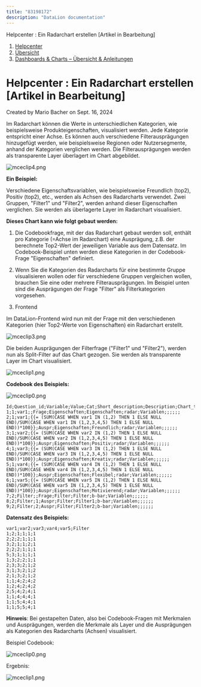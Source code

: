 ```yaml
---
title: "83198172"
description: "DataLion documentation"
---
```


Helpcenter : Ein Radarchart erstellen \[Artikel in Bearbeitung\]  

1.  [Helpcenter](index.html)
2.  [Übersicht](2982609.html)
3.  [Dashboards & Charts – Übersicht & Anleitungen](3539109.html)

# Helpcenter : Ein Radarchart erstellen \[Artikel in Bearbeitung\]

Created by Mario Bacher on Sept. 16, 2024

Im Radarchart können die Werte in unterschiedlichen Kategorien, wie beispielsweise Produkteigenschaften, visualisiert werden. Jede Kategorie entspricht einer Achse. Es können auch verschiedene Filterausprägungen hinzugefügt werden, wie beispielsweise Regionen oder Nutzersegmente, anhand der Kategorien verglichen werden. Die Filterausprägungen werden als transparente Layer überlagert im Chart abgebildet. 

![mceclip4.png](/img/83329176?width=658)

**Ein Beispiel:** 

Verschiedene Eigenschaftsvariablen, wie beispielsweise Freundlich (top2), Positiv (top2), etc., werden als Achsen des Radarcharts verwendet. Zwei Gruppen, "Filter1" und "Filter2", werden anhand dieser Eigenschaften verglichen. Sie werden als überlagerte Layer im Radarchart visualisiert.

**Dieses Chart kann wie folgt gebaut werden:**

1.  Die Codebookfrage, mit der das Radarchart gebaut werden soll, enthält pro Kategorie (=Achse im Radarchart) eine Ausprägung, z.B. der berechnete Top2-Wert der jeweiligen Variable aus dem Datensatz. Im Codebook-Beispiel unten werden diese Kategorien in der Codebook-Frage "Eigenschaften" definiert.
    

2.  Wenn Sie die Kategorien des Radarcharts für eine bestimmte Gruppe visualisieren wollen oder für verschiedene Gruppen vergleichen wollen, brauchen Sie eine oder mehrere Filterausprägungen. Im Beispiel unten sind die Ausprägungen der Frage "Filter" als Filterkategorien vorgesehen. 
    

3.  Frontend
    

Im DataLion-Frontend wird nun mit der Frage mit den verschiedenen Kategorien (hier Top2-Werte von Eigenschaften) ein Radarchart erstellt.

![mceclip3.png](/img/83329183?width=660)

Die beiden Ausprägungen der Filterfrage ("Filter1" und "Filter2"), werden nun als Split-Filter auf das Chart gezogen. Sie werden als transparente Layer im Chart visualisiert.

![mceclip1.png](/img/83329189?width=666)

**Codebook des Beispiels:** 

![mceclip0.png](/img/83329195?width=760)

```
Id;Question_id;Variable;Value;Cat;Short_description;Description;Chart_type;Levels;Imported;Order;Sortprio;Settings;Weight;Parent_id
1;1;var1;;Frage;Eigenschaften;Eigenschaften;radar;Variablen;;;;;;
2;1;var1;{{= (SUM(CASE WHEN var1 IN (1,2) THEN 1 ELSE NULL END)/SUM(CASE WHEN var1 IN (1,2,3,4,5) THEN 1 ELSE NULL END))*100}};Auspr;Eigenschaften;Freundlich;radar;Variablen;;;;;;
3;1;var2;{{= (SUM(CASE WHEN var2 IN (1,2) THEN 1 ELSE NULL END)/SUM(CASE WHEN var2 IN (1,2,3,4,5) THEN 1 ELSE NULL END))*100}};Auspr;Eigenschaften;Positiv;radar;Variablen;;;;;;
4;1;var3;{{= (SUM(CASE WHEN var3 IN (1,2) THEN 1 ELSE NULL END)/SUM(CASE WHEN var3 IN (1,2,3,4,5) THEN 1 ELSE NULL END))*100}};Auspr;Eigenschaften;Kreativ;radar;Variablen;;;;;;
5;1;var4;{{= (SUM(CASE WHEN var4 IN (1,2) THEN 1 ELSE NULL END)/SUM(CASE WHEN var4 IN (1,2,3,4,5) THEN 1 ELSE NULL END))*100}};Auspr;Eigenschaften;Flexibel;radar;Variablen;;;;;;
6;1;var5;{{= (SUM(CASE WHEN var5 IN (1,2) THEN 1 ELSE NULL END)/SUM(CASE WHEN var5 IN (1,2,3,4,5) THEN 1 ELSE NULL END))*100}};Auspr;Eigenschaften;Motivierend;radar;Variablen;;;;;;
7;2;Filter;;Frage;Filter;Filter;b-bar;Variablen;;;;;;
8;2;Filter;1;Auspr;Filter;Filter1;b-bar;Variablen;;;;;;
9;2;Filter;2;Auspr;Filter;Filter2;b-bar;Variablen;;;;;;
```

**Datensatz des Beispiels:** 

```
var1;var2;var3;var4;var5;Filter
1;2;1;1;1;1
2;2;2;1;1;1
3;2;1;1;2;1
2;2;2;1;1;1
5;3;1;1;1;1
1;3;2;2;1;1
2;3;3;2;1;2
3;1;3;2;1;2
2;1;3;2;1;2
1;1;4;2;4;2
1;2;4;2;4;2
2;5;4;2;4;1
1;1;4;4;4;1
1;1;5;4;4;1
1;1;5;5;4;1
```

**Hinweis**: Bei gestapelten Daten, also bei Codebook-Fragen mit Merkmalen und Ausprägungen, werden die Merkmale als Layer und die Ausprägungen als Kategorien des Radarcharts (Achsen) visualisiert.

Beispiel Codebook:

![mceclip0.png](/img/83329201?width=760)

Ergebnis:

![mceclip1.png](/img/83329207?width=537)